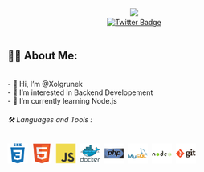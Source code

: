 <div id="header" align="center">
  <img src="https://media.giphy.com/media/bAQH7WXKqtIBrPs7sR/giphy.gif" width="100"/>
</div>

<div id="badges" align="center">
  <a href="https://twitter.com/Xolgrunek">
    <img src="https://img.shields.io/badge/Twitter-blue?style=for-the-badge&logo=twitter&logoColor=white" alt="Twitter Badge"/><br>
    <img src="https://komarev.com/ghpvc/?username=Xolgrunek&style=flat-square&color=blue" alt=""/>

  </a>
</div>

## 👨‍💻 About Me:
<br>
- 👋 Hi, I’m @Xolgrunek
<br>
- 👀 I’m interested in Backend Developement
<br>
- 🌱 I’m currently learning Node.js

###### 🛠️ Languages and Tools :
<div>
  <img src="https://github.com/devicons/devicon/blob/master/icons/css3/css3-plain-wordmark.svg"  title="CSS3" alt="CSS" width="40" height="40"/>&nbsp;
  <img src="https://github.com/devicons/devicon/blob/master/icons/html5/html5-original.svg" title="HTML5" alt="HTML" width="40" height="40"/>&nbsp;
  <img src="https://github.com/devicons/devicon/blob/master/icons/javascript/javascript-original.svg" title="JavaScript" alt="JavaScript" width="40" height="40"/>&nbsp;
    <img src="https://github.com/devicons/devicon/blob/master/icons/docker/docker-original-wordmark.svg" title="Docker" alt="Docker" width="40" height="40"/>&nbsp;
    <img src="https://github.com/devicons/devicon/blob/master/icons/php/php-original.svg" title="PHP" alt="PHP" width="40" height="40"/>&nbsp;
  <img src="https://github.com/devicons/devicon/blob/master/icons/mysql/mysql-original-wordmark.svg" title="MySQL"  alt="MySQL" width="40" height="40"/>&nbsp;
  <img src="https://github.com/devicons/devicon/blob/master/icons/nodejs/nodejs-original-wordmark.svg" title="NodeJS" alt="NodeJS" width="40" height="40"/>&nbsp;
  <img src="https://github.com/devicons/devicon/blob/master/icons/git/git-original-wordmark.svg" title="Git" **alt="Git" width="40" height="40"/>
</div>

<!---
Xolgrunek/Xolgrunek is a ✨ special ✨ repository because its `README.md` (this file) appears on your GitHub profile.
You can click the Preview link to take a look at your changes.
--->
